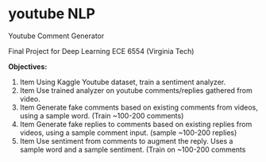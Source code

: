 # youtube NLP
Youtube Comment Generator

Final Project for Deep Learning ECE 6554 (Virginia Tech)

**Objectives:**
1. Item Using Kaggle Youtube dataset, train a sentiment analyzer.
2. Item Use trained analyzer on youtube comments/replies gathered from video.
2. Item Generate fake comments based on existing comments from videos, using a sample word. (Train ~100-200 comments)
2. Item Generate fake replies to comments based on existing replies from videos, using a sample comment input. (sample ~100-200 replies)
3. Item Use sentiment from comments to augment the reply. Uses a sample word and a sample sentiment. (Train on ~100-200 comments
